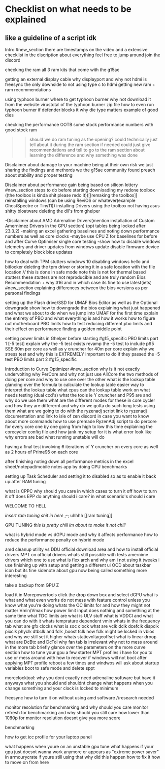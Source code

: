 # Checklist on what needs to be explained
## like a guideline of a script idk 

Intro #new_section
there are timestamps on the video and a extensive checklist in the discription about everything feel free to jump around
join the discord 

checking the ram
all 3 ram kits that come with the g15ae

getting an external display cable
why displayport and why not hdmi
is freesync the only downside to not using type c to hdmi 
getting new ram + ram recommendations 

using typhoon burner
where to get typhoon burner
why not download it from the website
virustotal of the typhoon burner zip file
how to even run typhoon burner if defender blocks it
why die type matters
example of good dies

checking the performance OOTB
some stock performance numbers with good stock ram
>>should we do ram tuning as the opening?
>>could technically just tell about it during the ram section if needed
>>could just give recommendations and tell to go to the ram section about learning the difference and why something was done

Disclaimer about damage to your machine being at their own risk we just sharing the findings and methords we the g15ae community found
preach about stability and proper testing 

Disclaimer about performance gain being based on silicon lottery #new_section
steps to do before starting
downloading my redone toolbox ((the toolbox is kinda shit please redo it))[[remaking the toolbox]]
reinstalling windows (can be using ReviOS or whatever(example GhostSpectre or Tiny11))
installing Drivers using the toolbox
not having asus shitty bloatware
deleting the dll's from ghelper 

-Disclaimer about AMD Adrenaline Drivers(mention installation of Custom Amernimez Drivers in the GPU section)  (ppt tables being locked after 23.3.2)
-making an excel gathering baselines and noting down performance numbers as well as core clocks
-maybe use CPU Z for baselines for before and after Curve Optimiser single core testing
-show how to disable windows telemetry and driver updates from windows update
disable firmware device to completely block bios updates

how to deal with TPM stutters
windows 10
disabling windows hello and bitlocker
deleting the tpm driver or storing it in a safe location with the file location // this is done in safe mode
note this is not for thermal based stutters these stutters are not reproducible and are truly random
Bios Recommendation + why 316 and in which case its fine to use latest(iets) #new_section 
explaining differences between the bios versions as per personal findings

setting up the Flash drive/SSD for UMAF Bios Editor as well as the Optional downgrade
show how to downgrade the bios
explaining what just happened and what we about to do when we jump into UMAF for the first time
explain the entirety of PBO and what everything is and how it works
how to figure out motherboard PBO limits
how to test reducing different pbo limits and their effect on performance
finding a golden middle point


setting power limits in Ghelper before starting #g15_specific
PBO limits part 1 [-5 test]
explain why the -5 test exists
revamp the -5 test to include p95 SSE 60m per core as well as y cruncher for 40m per core
explain why we stress test and why this is EXTREMELY important to do
if they passed the -5 test 
PBO limits part 2 #g15_specific 

Introduction to Curve Optimizer #new_section 
why is it not exactly undervolting
why PerCore and why not just use AllCore
the two methods of doing per core and why to use one over the other
what is the lookup table
glancing over the formula to calculate the lookup table
easier way to interpret the lookup table
what cpus can the lookup table work on
what needs testing (dual ccd's)
what the tools ie Y cruncher and P95 are and why do we use them
what are the different modes for these in core cycler and how they are differernt and why do we gotta do such long tests using them
what are we going to do with the ryzenadj script
link to ryzenadj documentation and link to isle of zen discord in case you want to know about more commands
how to use premade RyzenAdj script to do percore for every core one by one
going from high to low this time 
explaining the corecycler config file and how jank my setup for it is
what error look like
why errors are bad
what running unstable will do

having a final test involving 6 iterations of Y cruncher on every core as well as 2 hours of Prime95 on each core

after finishing noting down all performance metrics in the excel sheet/notepad/mobile notes app by doing CPU benchmarks

setting up Task Scheduler and setting it to disabled so as to enable it back up after RAM tuning

what is CPPC 
why should you care
in which cases to turn it off
how to turn it off
does EPP do anything should i care?
in what scenario's should i care

WELCOME TO HELL

*insert ram tuning shit in here*
;-;
uhhhh [[ram tuning]]




GPU TUNING
*this is pretty chill im about to make it not chill*

what is hybrid mode vs dGPU mode and why it affects performance
how to reduce the performance penalty on hybrid mode


amd cleanup utility vs DDU
official download area and how to install official drivers
MPT on official drivers
whats still possible with tests
amernime drivers
which one to use
what is flex arch and why am i not using it
tweaks i use
finishing up with setup and getting a different ui
OCD about taskbar icon but its fine
sidenote about gpu now being called something more interesting

take a backup from GPU Z

load it in Morepowertools
click the drop down box and select dGPU
what is what and what even works 
do not mess with feature control unless you know what you're doing
whats the OC limits for and how they might not matter
Vmin/Vmax 
how power limit input does nothing and something at the same time
what TDC limits are 
what is ULV stuff
what is VDDCI and what you can do with it 
whats temprature dependent vmin 
whats in the frequency tab
what are gfx clocks
what is soc clock
what are vclk dclk dcefclk dispclk pixclk phyclk dtbclk and fclk ,boost fclk
how fclk might be locked in vbios and why we still set it higher
whats staticvoltageoffset
what is linear droop
what are DcBtc and DcTol
why fan tab is irrelevant
why not to mess around in the more tab
briefly glance over the parameters on the more curve section
how to tune your gpu
a few starter MPT profiles i have for you to use or mess around with
how to recover if windows will not boot after applying MPT profile
reboot a few times and windwos will ask about startup variables boot to safe mode and delete sppt 

moreclocktool: why you dont exactly need adrenaline software but have it anyways
what you should and shouldnt change
what happens when you change something and your clock is locked to minimum

freesync 
how to turn it on without using amd software //research needed

monitor resolution for benchmarking and why should you care
monitor refresh for benchmarking and why should you still care
how lower than 1080p for monitor resolution doesnt give you more score

benchmarking 

how to get icc profile for your laptop panel

what happens when youre on an unstable gpu tune
what happens if your gpu just doesnt wanna work anymore or appears as "extreme power saver" in armourycrate if youre still using that
why did this happen
how to fix it
how to move on from here
